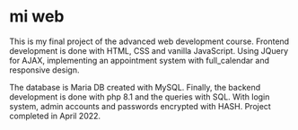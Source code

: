 # mi web

This is my final project of the advanced web development course.
Frontend development is done with HTML, CSS and vanilla JavaScript. Using JQuery for AJAX, implementing an appointment system with full_calendar and responsive design.

The database is Maria DB created with MySQL.
Finally, the backend development is done with php 8.1 and the queries with SQL.
With login system, admin accounts and passwords encrypted with HASH.
Project completed in April 2022.
